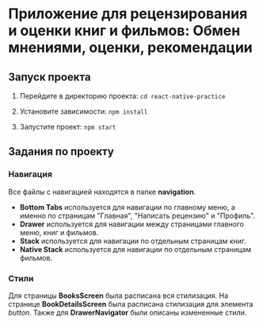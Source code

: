 # Приложение для рецензирования и оценки книг и фильмов: Обмен мнениями, оценки, рекомендации

## Запуск проекта

1. Перейдите в директорию проекта:
`cd react-native-practice`

2. Установите зависимости:
`npm install`

3. Запустите проект:
`npm start`

## Задания по проекту

### Навигация
Все файлы с навигацией находятся в папке **navigation**.
- **Bottom Tabs** используется для навигации по главному меню, а именно по страницам "Главная", "Написать рецензию" и "Профиль".
- **Drawer** используется для навигации между страницами главного меню, книг и фильмов.
- **Stack** используется для навигации по отдельным страницам книг.
- **Native Stack** используется для навигации по отдельным страницам фильмов.

### Стили
Для страницы **BooksScreen** была расписана вся стилизация. На странице **BookDetailsScreen** была расписана стилизация для элемента *button*. Также для **DrawerNavigator** были описаны измененные стили.